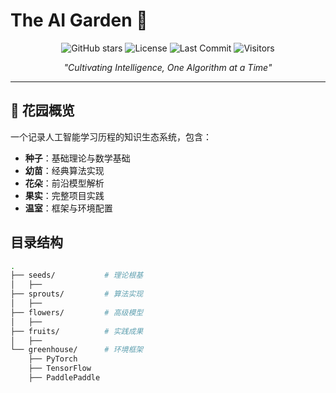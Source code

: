 # The AI Garden 🌿

<div align="center">
  
  ![GitHub stars](https://img.shields.io/github/stars/yourname/The-AI-Garden?style=social)
  ![License](https://img.shields.io/badge/License-MIT-green)
  ![Last Commit](https://img.shields.io/github/last-commit/yourname/The-AI-Garden)
  ![Visitors](https://visitor-badge.laobi.icu/badge?page_id=yourname.The-AI-Garden)

  *"Cultivating Intelligence, One Algorithm at a Time"*
</div>

---

## 🌱 花园概览
一个记录人工智能学习历程的知识生态系统，包含：
- **种子**：基础理论与数学基础
- **幼苗**：经典算法实现
- **花朵**：前沿模型解析
- **果实**：完整项目实践
- **温室**：框架与环境配置

## 目录结构
```bash
.
├── seeds/           # 理论根基
│   ├── 
├── sprouts/         # 算法实现
│   ├── 
├── flowers/         # 高级模型
│   ├── 
├── fruits/          # 实践成果
│   ├── 
└── greenhouse/      # 环境框架
    ├── PyTorch
    ├── TensorFlow
    ├── PaddlePaddle
```
